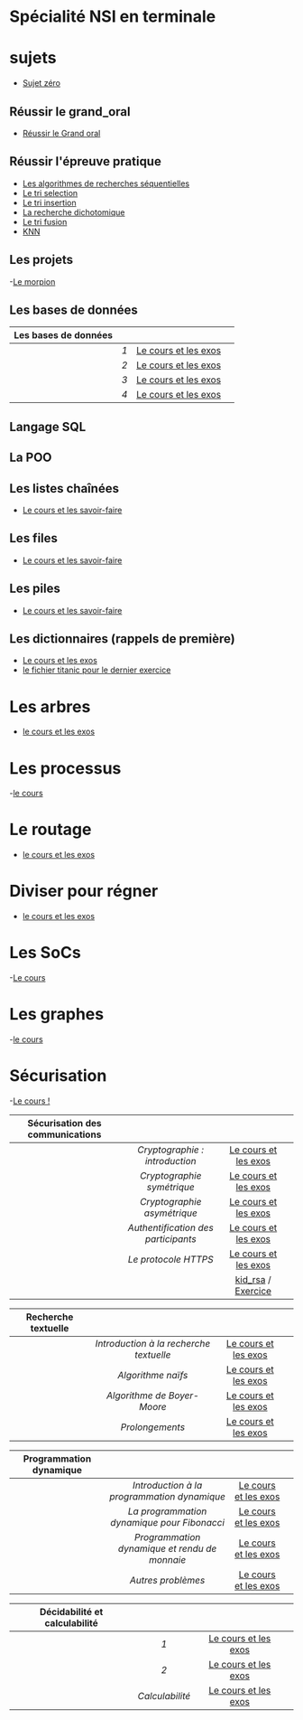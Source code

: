 # Spécialité NSI en terminale

# sujets

- [Sujet zéro](sujet0.pdf)


## Réussir le grand_oral	

- [Réussir le Grand oral](grand_oral.pdf)	

## Réussir l'épreuve pratique
- [Les algorithmes de recherches séquentielles](nsi_t_rech_o.pdf)
- [Le tri selection](nsi_t_tri_s.pdf)
- [Le tri insertion](nsi_t_tri_i.pdf)
- [La recherche dichotomique](nsi_t_rech_d.pdf)
- [Le tri fusion](nsi_t_tri_f.pdf)
- [KNN](nsi_t_ep_knn.pdf)


## Les projets
-[Le morpion](projet_morpion.pdf)

## Les bases de données


|**Les bases de données**||||
|:----------------:|:---------------:|:----------:|:-----|
||*1*|[Le cours et les exos](nsi_t_bdd_1.pdf)||
||*2*|[Le cours et les exos](nsi_t_bdd_2.pdf)||
||*3*|[Le cours et les exos](nsi_t_bdd_3.pdf)||
||*4*|[Le cours et les exos](nsi_t_bdd_4.pdf)||

## Langage SQL

## La POO

## Les listes chaînées
- [Le cours et les savoir-faire](nsi_t_ch3.pdf)

## Les files
- [Le cours et les savoir-faire](nsi_t_file.pdf)

## Les piles
- [Le cours et les savoir-faire](nsi_t_pile.pdf)

## Les dictionnaires (rappels de première)
- [Le cours et les exos](nsi_t_ch8.pdf)
- [le fichier titanic pour le dernier exercice](titanic.csv)

# Les arbres 
- [le cours et les exos](nsi_t_ch9.pdf)

# Les processus
-[le cours](nsi_t_ch13.pdf)

# Le routage 
- [le cours et les exos](nsi_t_ch10.pdf)

# Diviser pour régner
- [le cours et les exos](nsi_t_ch11.pdf)

# Les SoCs
-[Le cours](nsi_t_ch12.pdf)

# Les graphes
-[le cours](nsi_t_ch14.pdf)


# Sécurisation
-[Le cours !](nsi_t_secu.pdf)



|**Sécurisation des communications**||||
|:----------------:|:---------------:|:----------:|:-----|
||*Cryptographie : introduction*|[Le cours et les exos](nsi_t_securisation_1.pdf)||
||*Cryptographie symétrique*|[Le cours et les exos](nsi_t_securisation_2.pdf)||
||*Cryptographie asymétrique*|[Le cours et les exos](nsi_t_securisation_3.pdf)||
||*Authentification des participants*|[Le cours et les exos](nsi_t_securisation_4.pdf)||
||*Le protocole HTTPS*|[Le cours et les exos](nsi_t_securisation_5.pdf)||
|||[kid_rsa](https://www.cs.uri.edu/cryptography/publickeykidkrypto.htm) / [Exercice](Kid.pdf)|


|**Recherche textuelle**||||
|:----------------:|:---------------:|:----------:|:-----|
||*Introduction à la recherche textuelle*|[Le cours et les exos](nsi_t_recherche_textuelle_1.pdf)||
||*Algorithme naïfs*|[Le cours et les exos](nsi_t_recherche_textuelle_2.pdf)||
||*Algorithme de Boyer-Moore*|[Le cours et les exos](nsi_t_recherche_textuelle_3.pdf)||
||*Prolongements*|[Le cours et les exos](nsi_t_recherche_textuelle_4.pdf)||


|**Programmation dynamique**||||
|:----------------:|:---------------:|:----------:|:-----|
||*Introduction à la programmation dynamique*|[Le cours et les exos](nsi_t_prog_dyn_1.pdf)||
||*La programmation dynamique pour Fibonacci*|[Le cours et les exos](nsi_t_prog_dyn_2.pdf)||
||*Programmation dynamique et rendu de monnaie*|[Le cours et les exos](nsi_t_prog_dyn_3.pdf)||
||*Autres problèmes*|[Le cours et les exos](nsi_t_prog_dyn_4.pdf)||



|**Décidabilité et calculabilité**||||
|:----------------:|:---------------:|:----------:|:-----|
||*1*|[Le cours et les exos](nsi_t_decidabilite_1.pdf)||
||*2*|[Le cours et les exos](nsi_t_decidabilite_2.pdf)||
||*Calculabilité*|[Le cours et les exos](nsi_t_decidabilite_3.pdf)||